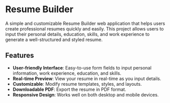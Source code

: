 # Resume Builder

A simple and customizable Resume Builder web application that helps users create professional resumes quickly and easily. This project allows users to input their personal details, education, skills, and work experience to generate a well-structured and styled resume.

## Features

- **User-friendly Interface**: Easy-to-use form fields to input personal information, work experience, education, and skills.
- **Real-time Preview**: View your resume in real-time as you input details.
- **Customizable**: Modify resume templates, styles, and layouts.
- **Downloadable PDF**: Export the resume in PDF format.
- **Responsive Design**: Works well on both desktop and mobile devices.




